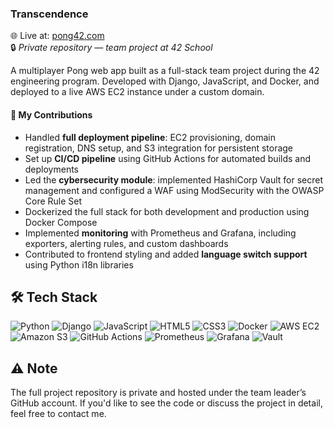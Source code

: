 ### Transcendence  
🌐 Live at: [pong42.com](https://pong42.com)  
🔒 *Private repository — team project at 42 School*

A multiplayer Pong web app built as a full-stack team project during the 42 engineering program. Developed with Django, JavaScript, and Docker, and deployed to a live AWS EC2 instance under a custom domain.

#### 🧠 My Contributions
- Handled **full deployment pipeline**: EC2 provisioning, domain registration, DNS setup, and S3 integration for persistent storage  
- Set up **CI/CD pipeline** using GitHub Actions for automated builds and deployments  
- Led the **cybersecurity module**: implemented HashiCorp Vault for secret management and configured a WAF using ModSecurity with the OWASP Core Rule Set  
- Dockerized the full stack for both development and production using Docker Compose  
- Implemented **monitoring** with Prometheus and Grafana, including exporters, alerting rules, and custom dashboards  
- Contributed to frontend styling and added **language switch support** using Python i18n libraries

## 🛠 Tech Stack

![Python](https://img.shields.io/badge/Python-3670A0?style=for-the-badge&logo=python&logoColor=white)
![Django](https://img.shields.io/badge/Django-092E20?style=for-the-badge&logo=django&logoColor=white)
![JavaScript](https://img.shields.io/badge/JavaScript-F7DF1E?style=for-the-badge&logo=javascript&logoColor=black)
![HTML5](https://img.shields.io/badge/HTML5-E34F26?style=for-the-badge&logo=html5&logoColor=white)
![CSS3](https://img.shields.io/badge/CSS3-1572B6?style=for-the-badge&logo=css3&logoColor=white)
![Docker](https://img.shields.io/badge/Docker-2496ED?style=for-the-badge&logo=docker&logoColor=white)
![AWS EC2](https://img.shields.io/badge/AWS%20EC2-FF9900?style=for-the-badge&logo=amazonaws&logoColor=white)
![Amazon S3](https://img.shields.io/badge/Amazon%20S3-569A31?style=for-the-badge&logo=amazonaws&logoColor=white)
![GitHub Actions](https://img.shields.io/badge/GitHub%20Actions-2088FF?style=for-the-badge&logo=githubactions&logoColor=white)
![Prometheus](https://img.shields.io/badge/Prometheus-E6522C?style=for-the-badge&logo=prometheus&logoColor=white)
![Grafana](https://img.shields.io/badge/Grafana-F46800?style=for-the-badge&logo=grafana&logoColor=white)
![Vault](https://img.shields.io/badge/Vault-000000?style=for-the-badge&logo=vault&logoColor=white)

## ⚠️ Note
The full project repository is private and hosted under the team leader’s GitHub account. If you'd like to see the code or discuss the project in detail, feel free to contact me.
